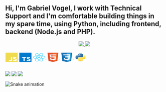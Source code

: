 ## Hi, I'm Gabriel Vogel, I work with Technical Support and I'm comfortable building things in my spare time, using Python, including frontend, backend (Node.js and PHP). 
<div align="center">
  <a href="https://github.com/Vogel1212">
  <img height="180em" src="https://github-readme-stats.vercel.app/api?username=Vogel1212&show_icons=true&theme=dracula&include_all_commits=true&count_private=true"/>
  <img height="180em" src="https://github-readme-stats.vercel.app/api/top-langs/?username=Vogel1212&layout=compact&langs_count=7&theme=dracula"/>
</div>
<div style="display: inline_block"><br>
  <img align="center" alt="Vogel-Js" height="30" width="40" src="https://raw.githubusercontent.com/devicons/devicon/master/icons/javascript/javascript-plain.svg">
  <img align="center" alt="Vogel-Ts" height="30" width="40" src="https://raw.githubusercontent.com/devicons/devicon/master/icons/typescript/typescript-plain.svg">
  <img align="center" alt="Vogel-React" height="30" width="40" src="https://raw.githubusercontent.com/devicons/devicon/master/icons/react/react-original.svg">
  <img align="center" alt="Vogel-HTML" height="30" width="40" src="https://raw.githubusercontent.com/devicons/devicon/master/icons/html5/html5-original.svg">
  <img align="center" alt="Vogel-CSS" height="30" width="40" src="https://raw.githubusercontent.com/devicons/devicon/master/icons/css3/css3-original.svg">
  <img align="center" alt="Vogel-Python" height="30" width="40" src="https://raw.githubusercontent.com/devicons/devicon/master/icons/python/python-original.svg">
</div>
  
  ## 
 
<div> 
 <a href="https://discord.gg/rQutyHr" target="_blank"><img src="https://img.shields.io/badge/Discord-7289DA?style=for-the-badge&logo=discord&logoColor=white" target="_blank"></a> 
  <a href = "mailto:vogel.gabriel@hotmail.com"><img src="https://img.shields.io/badge/-Gmail-%23333?style=for-the-badge&logo=gmail&logoColor=white" target="_blank"></a>
  <a href="https://www.linkedin.com/in/gabriel-vogel-a92149182/" target="_blank"><img src="https://img.shields.io/badge/-LinkedIn-%230077B5?style=for-the-badge&logo=linkedin&logoColor=white" target="_blank"></a> 
 
  ![Snake animation](https://github.com/Vogel1212/Vogel1212/blob/output/github-contribution-grid-snake.svg)
 
</div>
